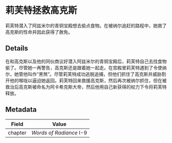 # 莉芙特拯救高克斯
莉芙特潜入了阿兹米尔的青铜宝殿想去偷点食物。在被纳尔追赶的路程中，她救了高克斯的性命并因此获得了赦免。

## Details
在和高克斯以及他的同伙商议好潜入阿兹米尔的青铜宝殿后，莉芙特自己去找食物偷了。尽管她一再警告，高克斯还是跟着她一起走。在宫殿里莉芙特遇到了令使纳尔，她管他叫作“黑煞”。尽管莉芙特成功逃脱追捕，但他们抓住了高克斯并威胁割开他的喉咙以逼迫她返回。莉芙特回来救援高克斯，然后再次被纳尔抓住，但在被救治后高克斯被命名为阿卡希克斯大帝，然后他用自己新获得的权力下令将莉芙特释放。

## Metadata
| Field | Value |
| ----- | ----- |
| chapter | *Words of Radiance* I-9 |
